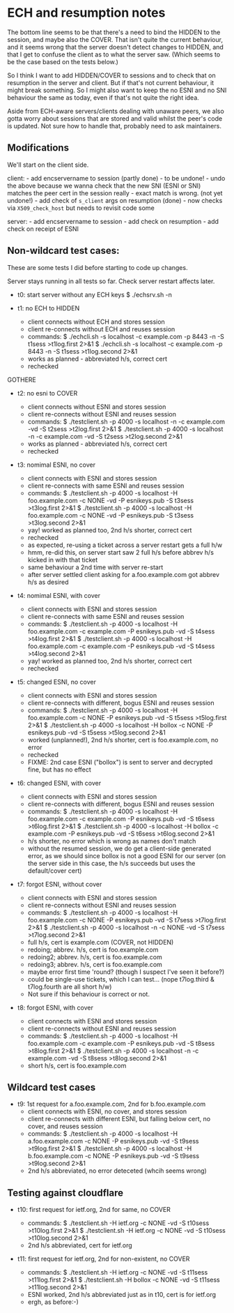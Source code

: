 # ECH and resumption notes

The bottom line seems to be that there's a need to bind the HIDDEN to the
session, and maybe also the COVER. That isn't quite the current behaviour,
and it seems wrong that the server doesn't detect changes to HIDDEN, and 
that I get to confuse the client as to what the server saw. (Which seems
to be the case based on the tests below.)

So I think I want to add HIDDEN/COVER to sessions and to check that on
resumption in the server and client.
But if that's not current behaviour, it might break something.
So I might also want to keep the no ESNI and no SNI behaviour the same
as today, even if that's not quite the right idea.

Aside from ECH-aware servers/clients dealing with unaware peers, we
also gotta worry about sessions that are stored and valid whilst the
peer's code is updated. Not sure how to handle that, probably need to
ask maintainers.

## Modifications 

We'll start on the client side.

client:
	- add encservername to session (partly done)
		- to be undone!
	- undo the above because we wanna check that the new SNI (ESNI or SNI)
	  matches the peer cert in the session really - exact match is
	  wrong. (not yet undone!)
	- add check of ``s_client`` args on resumption (done)
		- now checks via ``X509_check_host`` but needs to revisit code some

server:
	- add encservername to session
	- add check on resumption
	- add check on receipt of ESNI


## Non-wildcard test cases:

These are some tests I did before starting to code up changes.

Server stays running in all tests so far. Check server restart affects later. 

- t0: start server without any ECH keys
            $ ./echsrv.sh -n

- t1: no ECH to HIDDEN
	- client connects without ECH and stores session 
	- client re-connects without ECH and reuses session 
	- commands:
            $ ./echcli.sh -s localhost -c example.com -p 8443 -n -S t1sess >t1log.first 2>&1
            $ ./echcli.sh -s localhost -c example.com -p 8443 -n -S t1sess >t1log.second 2>&1
	- works as planned - abbreviated h/s, correct cert
	- rechecked

GOTHERE

- t2: no esni to COVER
	- client connects without ESNI and stores session 
	- client re-connects without ESNI and reuses session 
	- commands:
			$ ./testclient.sh -p 4000 -s localhost -n -c example.com -vd -S t2sess >t2log.first 2>&1
			$ ./testclient.sh -p 4000 -s localhost -n -c example.com -vd -S t2sess >t2log.second 2>&1
	- works as planned - abbreviated h/s, correct cert
	- rechecked

- t3: nomimal ESNI, no cover
	- client connects with ESNI and stores session 
	- client re-connects with same ESNI and reuses session 
	- commands:
			$ ./testclient.sh -p 4000 -s localhost -H foo.example.com -c NONE -vd -P esnikeys.pub -S t3sess >t3log.first 2>&1
			$ ./testclient.sh -p 4000 -s localhost -H foo.example.com -c NONE -vd -P esnikeys.pub -S t3sess >t3log.second 2>&1
	- yay! worked as planned too, 2nd h/s shorter, correct cert
	- rechecked
	- as expected, re-using a ticket across a server restart gets a full h/w
	- hmm, re-did this, on server start saw 2 full h/s before abbrev h/s kicked in with that ticket
	- same behaviour a 2nd time with server re-start
	- after server settled client asking for a.foo.example.com got abbrev h/s as desired

- t4: nomimal ESNI, with cover
	- client connects with ESNI and stores session 
	- client re-connects with same ESNI and reuses session 
	- commands:
			$ ./testclient.sh -p 4000 -s localhost -H foo.example.com -c example.com -P esnikeys.pub -vd -S t4sess >t4log.first 2>&1
			$ ./testclient.sh -p 4000 -s localhost -H foo.example.com -c example.com -P esnikeys.pub -vd -S t4sess >t4log.second 2>&1
	- yay! worked as planned too, 2nd h/s shorter, correct cert
	- rechecked

- t5: changed ESNI, no cover
	- client connects with ESNI and stores session 
	- client re-connects with different, bogus ESNI and reuses session 
	- commands:
			$ ./testclient.sh -p 4000 -s localhost -H foo.example.com -c NONE -P esnikeys.pub -vd -S t5sess >t5log.first 2>&1
			$ ./testclient.sh -p 4000 -s localhost -H bollox -c NONE -P esnikeys.pub -vd -S t5sess >t5log.second 2>&1
	- worked (unplanned!), 2nd h/s shorter, cert is foo.example.com, no error
	- rechecked
	- FIXME: 2nd case ESNI ("bollox") is sent to server and decrypted fine, but has no effect

- t6: changed ESNI, with cover
	- client connects with ESNI and stores session 
	- client re-connects with different, bogus ESNI and reuses session 
	- commands:
			$ ./testclient.sh -p 4000 -s localhost -H foo.example.com -c example.com -P esnikeys.pub -vd -S t6sess >t6log.first 2>&1
			$ ./testclient.sh -p 4000 -s localhost -H bollox -c example.com -P esnikeys.pub -vd -S t6sess >t6log.second 2>&1
	- h/s shorter, no error which is wrong as names don't match
	- without the resumed session, we do get a client-side generated error, as we should since bollox is not a good ESNI for our server
	  (on the server side in this case, the h/s succeeds but uses the default/cover cert)

- t7: forgot ESNI, without cover
	- client connects with ESNI and stores session 
	- client re-connects without ESNI and reuses session 
	- commands:
			$ ./testclient.sh -p 4000 -s localhost -H foo.example.com -c NONE -P esnikeys.pub -vd -S t7sess >t7log.first 2>&1
			$ ./testclient.sh -p 4000 -s localhost -n -c NONE -vd -S t7sess >t7log.second 2>&1
	- full h/s, cert is example.com (COVER, not HIDDEN)
	- redoing; abbrev. h/s, cert is foo.example.com
	- redoing2; abbrev. h/s, cert is foo.example.com
	- redoing3; abbrev. h/s, cert is foo.example.com
	- maybe error first time 'round? (though I suspect I've seen it before?)
	- could be single-use tickets, which I can test... (nope t7log.third & t7log.fourth are all short h/w)
	- Not sure if this behaviour is correct or not.

- t8: forgot ESNI, with cover
	- client connects with ESNI and stores session 
	- client re-connects without ESNI and reuses session 
	- commands:
			$ ./testclient.sh -p 4000 -s localhost -H foo.example.com -c example.com -P esnikeys.pub -vd -S t8sess >t8log.first 2>&1
			$ ./testclient.sh -p 4000 -s localhost -n -c example.com -vd -S t8sess >t8log.second 2>&1
	- short h/s, cert is foo.example.com

## Wildcard test cases

- t9: 1st request for a.foo.example.com, 2nd for b.foo.example.com
	- client connects with ESNI, no cover, and stores session 
	- client re-connects with different ESNI, but falling below cert, no cover, and reuses session 
	- commands:
			$ ./testclient.sh -p 4000 -s localhost -H a.foo.example.com -c NONE -P esnikeys.pub -vd -S t9sess >t9log.first 2>&1
			$ ./testclient.sh -p 4000 -s localhost -H b.foo.example.com -c NONE -P esnikeys.pub -vd -S t9sess >t9log.second 2>&1
	- 2nd h/s abbreviated, no error deteceted (whcih seems wrong) 

## Testing against cloudflare

- t10: first request for ietf.org, 2nd for same, no COVER
	- commands:
			$ ./testclient.sh -H ietf.org -c NONE -vd -S t10sess >t10log.first 2>&1
			$ ./testclient.sh -H ietf.org -c NONE -vd -S t10sess >t10log.second 2>&1
	- 2nd h/s abbreviated, cert for ietf.org

- t11: first request for ietf.org, 2nd for non-existent, no COVER
	- commands:
			$ ./testclient.sh -H ietf.org -c NONE -vd -S t11sess >t11log.first 2>&1
			$ ./testclient.sh -H bollox  -c NONE -vd -S t11sess >t11log.second 2>&1
	- ESNI worked, 2nd h/s abbreviated just as in t10, cert is for ietf.org
	- ergh, as before:-)

